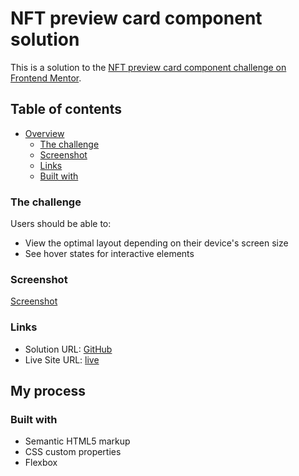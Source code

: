 
# NFT preview card component solution

This is a solution to the [NFT preview card component challenge on Frontend Mentor](https://www.frontendmentor.io/challenges/nft-preview-card-component-SbdUL_w0U).

## Table of contents

- [Overview](#overview)
  - [The challenge](#the-challenge)
  - [Screenshot](#screenshot)
  - [Links](#links)
  - [Built with](#built-with)

### The challenge

Users should be able to:

- View the optimal layout depending on their device's screen size
- See hover states for interactive elements

### Screenshot

[Screenshot](https://github.com/mikava7/NFT-preview-card-component/blob/main/NTF%20screenShot.png)

### Links

- Solution URL: [GitHub](https://github.com/mikava7/NFT-preview-card-component)
- Live Site URL: [live](https://github.com/mikava7/NFT-preview-card-component)

## My process

### Built with

- Semantic HTML5 markup
- CSS custom properties
- Flexbox
